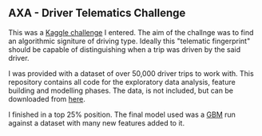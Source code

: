 ## AXA - Driver Telematics Challenge

This was a [Kaggle challenge](https://www.kaggle.com/c/axa-driver-telematics-analysis) I entered. The aim of the challnge was to find an algorithmic signiture of driving type. Ideally this "telematic fingerprint" should be capable of distinguishing when a trip was driven by the said driver. 

I was provided with a dataset of over 50,000 driver trips to work with. This repository contains all code for the exploratory data analysis, feature building and modelling phases. The data, is not included, but can be downloaded from [here](https://www.kaggle.com/c/axa-driver-telematics-analysis/data).

I finished in a top 25% position. The final model used was a [GBM](https://en.wikipedia.org/wiki/Gradient_boosting) run against a dataset with many new features added to it. 
